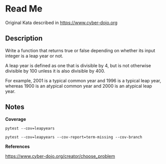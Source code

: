 # Read Me

Original Kata described in https://www.cyber-dojo.org

## Description

Write a function that returns true or false depending on whether its input integer is a leap year or not.

A leap year is defined as one that is divisible by 4, but is not otherwise divisible by 100 unless it is also divisible by 400.

For example, 2001 is a typical common year and 1996 is a typical leap year, whereas 1900 is an atypical common year and 2000 is an atypical leap year.

## Notes

**Coverage**

```
pytest --cov=leapyears

pytest --cov=leapyears --cov-report=term-missing --cov-branch
```

**References**

https://www.cyber-dojo.org/creator/choose_problem
